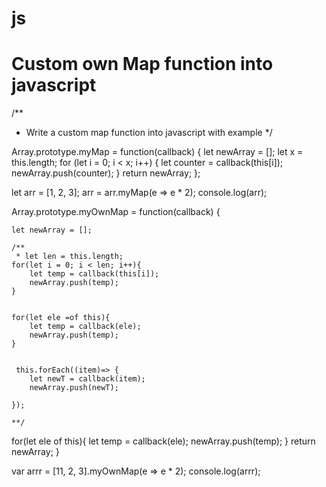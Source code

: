 # js 
# Custom own Map function into javascript

/**
* Write a custom map function into javascript with example
*/

Array.prototype.myMap = function(callback) {
  let newArray = [];
  let x = this.length;
  for (let i = 0; i < x; i++) {
    let counter = callback(this[i]);
    newArray.push(counter);
  }
  return newArray;
};

let arr = [1, 2, 3];
arr = arr.myMap(e => e * 2);
console.log(arr);

Array.prototype.myOwnMap = function(callback) {

    let newArray = [];
    
    /**
     * let len = this.length;
    for(let i = 0; i < len; i++){
        let temp = callback(this[i]);
        newArray.push(temp);
    }


    for(let ele =of this){
        let temp = callback(ele);
        newArray.push(temp);
    }


     this.forEach((item)=> {
        let newT = callback(item);
        newArray.push(newT);
        
    });

    **/

   
 for(let ele of this){
        let temp = callback(ele);
        newArray.push(temp);
    }
    return newArray;
}

var arrr = [11, 2, 3].myOwnMap(e => e * 2);
console.log(arrr);
